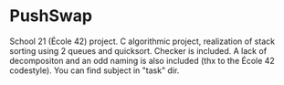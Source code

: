 # PushSwap
School 21 (École 42) project.
C algorithmic project, realization of stack sorting using 2 queues and quicksort.
Checker is included.
A lack of decompositon and an odd naming is also included (thx to the École 42 codestyle).
You can find subject in "task" dir.
